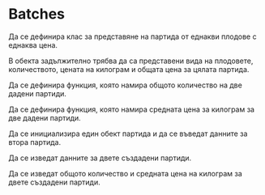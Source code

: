 Batches
========
Да се дефинира клас за представяне на партида от еднакви плодове с еднаква цена.

В обекта задължително трябва да са представени вида на плодовете, количеството, цената на килограм и общата цена за цялата партида.

Да се дефинира функция, която намира общото количество на две дадени партиди.

Да се дефинира функция, която намира средната цена за килограм за две дадени партиди.

Да се инициализира един обект партида и да се въведат данните за втора партида.

Да се изведат данните за двете създадени партиди.

Да се изведат общото количество и средната цена на килограм за двете създадени партиди.  